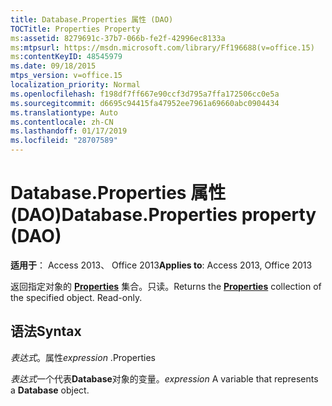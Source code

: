 ```yaml
---
title: Database.Properties 属性 (DAO)
TOCTitle: Properties Property
ms:assetid: 8279691c-37b7-066b-fe2f-42996ec8133a
ms:mtpsurl: https://msdn.microsoft.com/library/Ff196688(v=office.15)
ms:contentKeyID: 48545979
ms.date: 09/18/2015
mtps_version: v=office.15
localization_priority: Normal
ms.openlocfilehash: f198df7ff667e90ccf3d795a7ffa172506cc0e5a
ms.sourcegitcommit: d6695c94415fa47952ee7961a69660abc0904434
ms.translationtype: Auto
ms.contentlocale: zh-CN
ms.lasthandoff: 01/17/2019
ms.locfileid: "28707589"
---
```

# <a name="databaseproperties-property-dao"></a><span data-ttu-id="c5b08-102">Database.Properties 属性 (DAO)</span><span class="sxs-lookup"><span data-stu-id="c5b08-102">Database.Properties property (DAO)</span></span>


<span data-ttu-id="c5b08-103">**适用于**： Access 2013、 Office 2013</span><span class="sxs-lookup"><span data-stu-id="c5b08-103">**Applies to**: Access 2013, Office 2013</span></span>

<span data-ttu-id="c5b08-p101">返回指定对象的 **[Properties](properties-collection-dao.md)** 集合。只读。</span><span class="sxs-lookup"><span data-stu-id="c5b08-p101">Returns the **[Properties](properties-collection-dao.md)** collection of the specified object. Read-only.</span></span>

## <a name="syntax"></a><span data-ttu-id="c5b08-106">语法</span><span class="sxs-lookup"><span data-stu-id="c5b08-106">Syntax</span></span>

<span data-ttu-id="c5b08-107">*表达式*。属性</span><span class="sxs-lookup"><span data-stu-id="c5b08-107">*expression* .Properties</span></span>

<span data-ttu-id="c5b08-108">*表达式*一个代表**Database**对象的变量。</span><span class="sxs-lookup"><span data-stu-id="c5b08-108">*expression* A variable that represents a **Database** object.</span></span>

